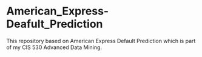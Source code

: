 # American_Express-Deafult_Prediction
This repository based on American Express Default Prediction which is part of my CIS 530 Advanced Data Mining.
